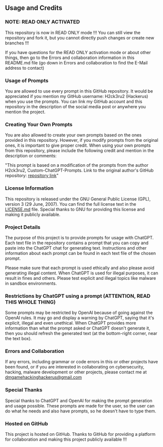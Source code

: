 ## Usage and Credits

### NOTE: READ ONLY ACTIVATED

This repository is now in READ ONLY mode !!! You can still view the repository and fork it, but you cannot directly push
changes or create new branches !!!

If you have questions for the READ ONLY activation mode or about other things, then go to the Errors and collaboration information
in this README.md file (go down in Errors and collaboration to find the E-Mail address to contact)

### Usage of Prompts

You are allowed to use every prompt in this GitHub repository. It would be appreciated if you mention my GitHub username: H2ck3ru2 (Hackerus) when you use the prompts. You can link my GitHub account and this repository in the description of the social media post or anywhere you mention the project.

### Creating Your Own Prompts

You are also allowed to create your own prompts based on the ones provided in this repository. However, if you modify prompts from the original ones, it is important to give proper credit. When using your own prompts from this repository, please include the following credit and mention in the description or comments:

"This prompt is based on a modification of the prompts from the author H2ck3ru2, Custom-ChatGPT-Prompts. Link to the original author's GitHub repository: [repository link](https://github.com/H2ck3ru2/Custom-ChatGPT-Prompts)"

### License Information

This repository is released under the GNU General Public License (GPL), version 3 (29 June, 2007). You can find the full license text in the [LICENSE.md](LICENSE.md) file. Special thanks to GNU for providing this license and making it publicly available.

### Project Details

The purpose of this project is to provide prompts for usage with ChatGPT. Each text file in the repository contains a prompt that you can copy and paste into the ChatGPT chat for generating text. Instructions and other information about each prompt can be found in each text file of the chosen prompt.

Please make sure that each prompt is used ethically and also please avoid generating illegal content. When ChatGPT is used for illegal purposes, it can result in fines and others. Please test explicit and illegal topics like malware in sandbox environments.

### Restrictions by ChatGPT using a prompt (ATTENTION, READ THIS WHOLE THING)

Some prompts may be restricted by OpenAI because of going against the OpenAI rules. It may go and display a warning by ChatGPT, saying that it's explicit, illegal and even unethical. When ChatGPT provides more information than what the prompt asked or ChatGPT doesn't generate it, then you should refresh the generated text (at the bottom-right corner, near the text box).

### Errors and Collaboration

If any errors, including grammar or code errors in this or other projects have been found, or if you are interested in collaborating on cybersecurity, hacking, malware development or other projects, please contact me at dmgamehackinghackerus@gmail.com

### Special Thanks

Special thanks to ChatGPT and OpenAI for making the prompt generation and usage possible. These prompts are made for the user, so the user can do what he needs and also have prompts, so he doesn't have to type them.

### Hosted on GitHub

This project is hosted on GitHub. Thanks to GitHub for providing a platform for collaboration and making this project publicly available !!!
